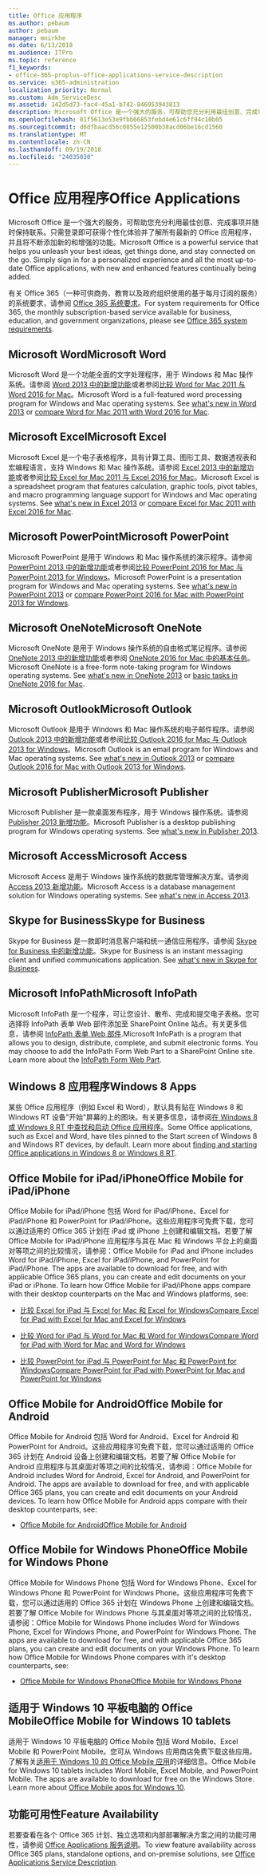```yaml
---
title: Office 应用程序
ms.author: pebaum
author: pebaum
manager: mnirkhe
ms.date: 6/13/2018
ms.audience: ITPro
ms.topic: reference
f1_keywords:
- office-365-proplus-office-applications-service-description
ms.service: o365-administration
localization_priority: Normal
ms.custom: Adm_ServiceDesc
ms.assetid: 142d5d73-fac4-45a1-b742-846953943813
description: Microsoft Office 是一个强大的服务，可帮助您充分利用最佳创意、完成事项并随时保持联系。只需登录即可获得个性化体验并了解所有最新的 Office 应用程序，并且将不断添加新的和增强的功能。
ms.openlocfilehash: 01f5613e53e9fbb66853febd4e61c6ff94c10b05
ms.sourcegitcommit: d6dfbaacd56c0855e12500b38acd06be16cd1560
ms.translationtype: MT
ms.contentlocale: zh-CN
ms.lasthandoff: 09/19/2018
ms.locfileid: "24035030"
---
```

# <a name="office-applications"></a><span data-ttu-id="1784e-104">Office 应用程序</span><span class="sxs-lookup"><span data-stu-id="1784e-104">Office Applications</span></span>

<span data-ttu-id="1784e-p102">Microsoft Office 是一个强大的服务，可帮助您充分利用最佳创意、完成事项并随时保持联系。只需登录即可获得个性化体验并了解所有最新的 Office 应用程序，并且将不断添加新的和增强的功能。</span><span class="sxs-lookup"><span data-stu-id="1784e-p102">Microsoft Office is a powerful service that helps you unleash your best ideas, get things done, and stay connected on the go. Simply sign in for a personalized experience and all the most up-to-date Office applications, with new and enhanced features continually being added.</span></span> 
  
<span data-ttu-id="1784e-107">有关 Office 365（一种可供商务、教育以及政府组织使用的基于每月订阅的服务）的系统要求，请参阅 [Office 365 系统要求](https://products.office.com/office-system-requirements/#Office365forBEG)。</span><span class="sxs-lookup"><span data-stu-id="1784e-107">For system requirements for Office 365, the monthly subscription-based service available for business, education, and government organizations, please see [Office 365 system requirements](https://products.office.com/office-system-requirements/#Office365forBEG).</span></span>
  
## <a name="microsoft-word"></a><span data-ttu-id="1784e-108">Microsoft Word</span><span class="sxs-lookup"><span data-stu-id="1784e-108">Microsoft Word</span></span>
<span data-ttu-id="1784e-109"><a name="bkmk_Word"> </a></span><span class="sxs-lookup"><span data-stu-id="1784e-109"></span></span>

<span data-ttu-id="1784e-p103">Microsoft Word 是一个功能全面的文字处理程序，用于 Windows 和 Mac 操作系统。请参阅 [Word 2013 中的新增功能](http://go.microsoft.com/fwlink/p/?LinkId=271679)或者参阅[比较 Word for Mac 2011 与 Word 2016 for Mac](https://support.office.com/en-us/article/Compare-Word-for-Mac-2011-with-Word-2016-for-Mac-ac41aed9-3d23-48de-8474-31515e29c48c)。</span><span class="sxs-lookup"><span data-stu-id="1784e-p103">Microsoft Word is a full-featured word processing program for Windows and Mac operating systems. See [what's new in Word 2013](http://go.microsoft.com/fwlink/p/?LinkId=271679) or [compare Word for Mac 2011 with Word 2016 for Mac](https://support.office.com/en-us/article/Compare-Word-for-Mac-2011-with-Word-2016-for-Mac-ac41aed9-3d23-48de-8474-31515e29c48c).</span></span>
  
## <a name="microsoft-excel"></a><span data-ttu-id="1784e-112">Microsoft Excel</span><span class="sxs-lookup"><span data-stu-id="1784e-112">Microsoft Excel</span></span>
<span data-ttu-id="1784e-113"><a name="bkmk_Excel"> </a></span><span class="sxs-lookup"><span data-stu-id="1784e-113"></span></span>

<span data-ttu-id="1784e-p104">Microsoft Excel 是一个电子表格程序，具有计算工具、图形工具、数据透视表和宏编程语言，支持 Windows 和 Mac 操作系统。请参阅 [Excel 2013 中的新增功能](http://go.microsoft.com/fwlink/p/?LinkId=271680)或者参阅[比较 Excel for Mac 2011 与 Excel 2016 for Mac](https://support.office.com/en-us/article/Compare-Excel-for-Mac-2011-with-Excel-2016-for-Mac-602a6c30-e6a6-47c5-9e0d-b16af397427a)。</span><span class="sxs-lookup"><span data-stu-id="1784e-p104">Microsoft Excel is a spreadsheet program that features calculation, graphic tools, pivot tables, and macro programming language support for Windows and Mac operating systems. See [what's new in Excel 2013](http://go.microsoft.com/fwlink/p/?LinkId=271680) or [compare Excel for Mac 2011 with Excel 2016 for Mac](https://support.office.com/en-us/article/Compare-Excel-for-Mac-2011-with-Excel-2016-for-Mac-602a6c30-e6a6-47c5-9e0d-b16af397427a).</span></span>
  
## <a name="microsoft-powerpoint"></a><span data-ttu-id="1784e-116">Microsoft PowerPoint</span><span class="sxs-lookup"><span data-stu-id="1784e-116">Microsoft PowerPoint</span></span>
<span data-ttu-id="1784e-117"><a name="bkmk_PowerPoint"> </a></span><span class="sxs-lookup"><span data-stu-id="1784e-117"></span></span>

<span data-ttu-id="1784e-p105">Microsoft PowerPoint 是用于 Windows 和 Mac 操作系统的演示程序。请参阅 [PowerPoint 2013 中的新增功能](http://go.microsoft.com/fwlink/p/?LinkId=271681)或者参阅[比较 PowerPoint 2016 for Mac 与 PowerPoint 2013 for Windows](https://support.office.com/en-us/article/Compare-PowerPoint-2016-for-Mac-with-PowerPoint-2013-for-Windows-desktop-902a52c1-553b-422f-a317-6bd75529659c?ui=en-US&amp;rs=en-US&amp;ad=US)。</span><span class="sxs-lookup"><span data-stu-id="1784e-p105">Microsoft PowerPoint is a presentation program for Windows and Mac operating systems. See [what's new in PowerPoint 2013](http://go.microsoft.com/fwlink/p/?LinkId=271681) or [compare PowerPoint 2016 for Mac with PowerPoint 2013 for Windows](https://support.office.com/en-us/article/Compare-PowerPoint-2016-for-Mac-with-PowerPoint-2013-for-Windows-desktop-902a52c1-553b-422f-a317-6bd75529659c?ui=en-US&amp;rs=en-US&amp;ad=US).</span></span>
  
## <a name="microsoft-onenote"></a><span data-ttu-id="1784e-120">Microsoft OneNote</span><span class="sxs-lookup"><span data-stu-id="1784e-120">Microsoft OneNote</span></span>
<span data-ttu-id="1784e-121"><a name="bkmk_OneNote"> </a></span><span class="sxs-lookup"><span data-stu-id="1784e-121"></span></span>

<span data-ttu-id="1784e-p106">Microsoft OneNote 是用于 Windows 操作系统的自由格式笔记程序。请参阅 [OneNote 2013 中的新增功能](http://go.microsoft.com/fwlink/p/?LinkId=271682)或者参阅 [OneNote 2016 for Mac 中的基本任务](https://support.office.com/en-US/article/Basic-tasks-in-OneNote-2016-for-Mac-0206acf2-77da-42ab-a2e8-b69ae450f6a0)。</span><span class="sxs-lookup"><span data-stu-id="1784e-p106">Microsoft OneNote is a free-form note-taking program for Windows operating systems. See [what's new in OneNote 2013](http://go.microsoft.com/fwlink/p/?LinkId=271682) or [basic tasks in OneNote 2016 for Mac](https://support.office.com/en-US/article/Basic-tasks-in-OneNote-2016-for-Mac-0206acf2-77da-42ab-a2e8-b69ae450f6a0).</span></span>
  
## <a name="microsoft-outlook"></a><span data-ttu-id="1784e-124">Microsoft Outlook</span><span class="sxs-lookup"><span data-stu-id="1784e-124">Microsoft Outlook</span></span>
<span data-ttu-id="1784e-125"><a name="bkmk_Outlook"> </a></span><span class="sxs-lookup"><span data-stu-id="1784e-125"></span></span>

<span data-ttu-id="1784e-p107">Microsoft Outlook 是用于 Windows 和 Mac 操作系统的电子邮件程序。请参阅 [Outlook 2013 中的新增功能](http://go.microsoft.com/fwlink/p/?LinkId=271683)或者参阅[比较 Outlook 2016 for Mac 与 Outlook 2013 for Windows](https://support.office.com/en-us/article/Compare-Outlook-2016-for-Mac-with-Outlook-2013-for-Windows-bd54cb79-d367-4c2f-89c7-3e5d16618f87)。</span><span class="sxs-lookup"><span data-stu-id="1784e-p107">Microsoft Outlook is an email program for Windows and Mac operating systems. See [what's new in Outlook 2013](http://go.microsoft.com/fwlink/p/?LinkId=271683) or [compare Outlook 2016 for Mac with Outlook 2013 for Windows](https://support.office.com/en-us/article/Compare-Outlook-2016-for-Mac-with-Outlook-2013-for-Windows-bd54cb79-d367-4c2f-89c7-3e5d16618f87).</span></span>
  
## <a name="microsoft-publisher"></a><span data-ttu-id="1784e-128">Microsoft Publisher</span><span class="sxs-lookup"><span data-stu-id="1784e-128">Microsoft Publisher</span></span>
<span data-ttu-id="1784e-129"><a name="bkmk_Publisher"> </a></span><span class="sxs-lookup"><span data-stu-id="1784e-129"></span></span>

<span data-ttu-id="1784e-p108">Microsoft Publisher 是一款桌面发布程序，用于 Windows 操作系统。请参阅 [Publisher 2013 新增功能](http://go.microsoft.com/fwlink/p/?LinkId=271684)。</span><span class="sxs-lookup"><span data-stu-id="1784e-p108">Microsoft Publisher is a desktop publishing program for Windows operating systems. See [what's new in Publisher 2013](http://go.microsoft.com/fwlink/p/?LinkId=271684).</span></span>
  
## <a name="microsoft-access"></a><span data-ttu-id="1784e-132">Microsoft Access</span><span class="sxs-lookup"><span data-stu-id="1784e-132">Microsoft Access</span></span>
<span data-ttu-id="1784e-133"><a name="bkmk_Access"> </a></span><span class="sxs-lookup"><span data-stu-id="1784e-133"></span></span>

<span data-ttu-id="1784e-p109">Microsoft Access 是用于 Windows 操作系统的数据库管理解决方案。请参阅 [Access 2013 新增功能](http://go.microsoft.com/fwlink/p/?LinkId=271685)。</span><span class="sxs-lookup"><span data-stu-id="1784e-p109">Microsoft Access is a database management solution for Windows operating systems. See [what's new in Access 2013](http://go.microsoft.com/fwlink/p/?LinkId=271685).</span></span>
  
## <a name="skype-for-business"></a><span data-ttu-id="1784e-136">Skype for Business</span><span class="sxs-lookup"><span data-stu-id="1784e-136">Skype for Business</span></span>
<span data-ttu-id="1784e-137"><a name="bkmk_Lync"> </a></span><span class="sxs-lookup"><span data-stu-id="1784e-137"></span></span>

<span data-ttu-id="1784e-p110">Skype for Business 是一款即时消息客户端和统一通信应用程序。请参阅 [Skype for Business 中的新增功能](http://go.microsoft.com/fwlink/p/?LinkId=271686)。</span><span class="sxs-lookup"><span data-stu-id="1784e-p110">Skype for Business is an instant messaging client and unified communications application. See [what's new in Skype for Business](http://go.microsoft.com/fwlink/p/?LinkId=271686).</span></span>
  
## <a name="microsoft-infopath"></a><span data-ttu-id="1784e-140">Microsoft InfoPath</span><span class="sxs-lookup"><span data-stu-id="1784e-140">Microsoft InfoPath</span></span>
<span data-ttu-id="1784e-141"><a name="bkmk_InfoPath"> </a></span><span class="sxs-lookup"><span data-stu-id="1784e-141"></span></span>

<span data-ttu-id="1784e-p111">Microsoft InfoPath 是一个程序，可让您设计、散布、完成和提交电子表格。您可选择将 InfoPath 表单 Web 部件添加至 SharePoint Online 站点。有关更多信息，请参阅 [InfoPath 表单 Web 部件](http://go.microsoft.com/fwlink/p/?LinkId=271687).</span><span class="sxs-lookup"><span data-stu-id="1784e-p111">Microsoft InfoPath is a program that allows you to design, distribute, complete, and submit electronic forms. You may choose to add the InfoPath Form Web Part to a SharePoint Online site. Learn more about the [InfoPath Form Web Part](http://go.microsoft.com/fwlink/p/?LinkId=271687).</span></span>
  
## <a name="windows-8-apps"></a><span data-ttu-id="1784e-145">Windows 8 应用程序</span><span class="sxs-lookup"><span data-stu-id="1784e-145">Windows 8 Apps</span></span>
<span data-ttu-id="1784e-146"><a name="bkmkWin8Apps"> </a></span><span class="sxs-lookup"><span data-stu-id="1784e-146"></span></span>

<span data-ttu-id="1784e-p112">某些 Office 应用程序（例如 Excel 和 Word），默认具有贴在 Windows 8 和 Windows RT 设备"开始"屏幕的上的图块。有关更多信息，请参阅[在 Windows 8 或 Windows 8 RT 中查找和启动 Office 应用程序](http://go.microsoft.com/fwlink/p/?LinkId=271688)。</span><span class="sxs-lookup"><span data-stu-id="1784e-p112">Some Office applications, such as Excel and Word, have tiles pinned to the Start screen of Windows 8 and Windows RT devices, by default. Learn more about [finding and starting Office applications in Windows 8 or Windows 8 RT](http://go.microsoft.com/fwlink/p/?LinkId=271688).</span></span>
  
## <a name="office-mobile-for-ipadiphone"></a><span data-ttu-id="1784e-149">Office Mobile for iPad/iPhone</span><span class="sxs-lookup"><span data-stu-id="1784e-149">Office Mobile for iPad/iPhone</span></span>
<span data-ttu-id="1784e-150"><a name="BKMK_Office_for_iPad"> </a></span><span class="sxs-lookup"><span data-stu-id="1784e-150"></span></span>

<span data-ttu-id="1784e-p113">Office Mobile for iPad/iPhone 包括 Word for iPad/iPhone、Excel for iPad/iPhone 和 PowerPoint for iPad/iPhone。这些应用程序可免费下载，您可以通过适用的 Office 365 计划在 iPad 或 iPhone 上创建和编辑文档。若要了解 Office Mobile for iPad/iPhone 应用程序与其在 Mac 和 Windows 平台上的桌面对等项之间的比较情况，请参阅：</span><span class="sxs-lookup"><span data-stu-id="1784e-p113">Office Mobile for iPad and iPhone includes Word for iPad/iPhone, Excel for iPad/iPhone, and PowerPoint for iPad/iPhone. The apps are available to download for free, and with applicable Office 365 plans, you can create and edit documents on your iPad or iPhone. To learn how Office Mobile for iPad/iPhone apps compare with their desktop counterparts on the Mac and Windows platforms, see:</span></span>
  
- [<span data-ttu-id="1784e-154">比较 Excel for iPad 与 Excel for Mac 和 Excel for Windows</span><span class="sxs-lookup"><span data-stu-id="1784e-154">Compare Excel for iPad with Excel for Mac and Excel for Windows</span></span>](http://go.microsoft.com/fwlink/p/?LinkId=507543)
    
- [<span data-ttu-id="1784e-155">比较 Word for iPad 与 Word for Mac 和 Word for Windows</span><span class="sxs-lookup"><span data-stu-id="1784e-155">Compare Word for iPad with Word for Mac and Word for Windows</span></span>](http://go.microsoft.com/fwlink/p/?LinkId=507544)
    
- [<span data-ttu-id="1784e-156">比较 PowerPoint for iPad 与 PowerPoint for Mac 和 PowerPoint for Windows</span><span class="sxs-lookup"><span data-stu-id="1784e-156">Compare PowerPoint for iPad with PowerPoint for Mac and PowerPoint for Windows</span></span>](http://go.microsoft.com/fwlink/p/?LinkId=507545)
    
## <a name="office-mobile-for-android"></a><span data-ttu-id="1784e-157">Office Mobile for Android</span><span class="sxs-lookup"><span data-stu-id="1784e-157">Office Mobile for Android</span></span>
<span data-ttu-id="1784e-158"><a name="BKMK_Office_for_Android"> </a></span><span class="sxs-lookup"><span data-stu-id="1784e-158"></span></span>

<span data-ttu-id="1784e-p114">Office Mobile for Android 包括 Word for Android、Excel for Android 和 PowerPoint for Android。这些应用程序可免费下载，您可以通过适用的 Office 365 计划在 Android 设备上创建和编辑文档。若要了解 Office Mobile for Android 应用程序与其桌面对等项之间的比较情况，请参阅：</span><span class="sxs-lookup"><span data-stu-id="1784e-p114">Office Mobile for Android includes Word for Android, Excel for Android, and PowerPoint for Android. The apps are available to download for free, and with applicable Office 365 plans, you can create and edit documents on your Android devices. To learn how Office Mobile for Android apps compare with their desktop counterparts, see:</span></span>
  
- [<span data-ttu-id="1784e-162">Office Mobile for Android</span><span class="sxs-lookup"><span data-stu-id="1784e-162">Office Mobile for Android</span></span>](https://support.office.com/en-us/article/Office-Mobile-for-Android-phones-ee598133-59d1-43c3-b47c-aac3f2d9a605?ui=en-US&amp;rs=en-US&amp;ad=US)
    
## <a name="office-mobile-for-windows-phone"></a><span data-ttu-id="1784e-163">Office Mobile for Windows Phone</span><span class="sxs-lookup"><span data-stu-id="1784e-163">Office Mobile for Windows Phone</span></span>
<span data-ttu-id="1784e-164"><a name="BKMK_Office_for_WindowsPhone"> </a></span><span class="sxs-lookup"><span data-stu-id="1784e-164"></span></span>

<span data-ttu-id="1784e-p115">Office Mobile for Windows Phone 包括 Word for Windows Phone、Excel for Windows Phone 和 PowerPoint for Windows Phone。这些应用程序可免费下载，您可以通过适用的 Office 365 计划在 Windows Phone 上创建和编辑文档。若要了解 Office Mobile for Windows Phone 与其桌面对等项之间的比较情况，请参阅：</span><span class="sxs-lookup"><span data-stu-id="1784e-p115">Office Mobile for Windows Phone includes Word for Windows Phone, Excel for Windows Phone, and PowerPoint for Windows Phone. The apps are available to download for free, and with applicable Office 365 plans, you can create and edit documents on your Windows Phone. To learn how Office Mobile for Windows Phone compares with it's desktop counterparts, see:</span></span>
  
- [<span data-ttu-id="1784e-168">Office Mobile for Windows Phone</span><span class="sxs-lookup"><span data-stu-id="1784e-168">Office Mobile for Windows Phone</span></span>](https://support.office.com/en-us/article/Office-Mobile-for-Windows-Phone-011b83c4-0d5f-4ea8-bbbe-2ed0d76dc69c?ui=en-US&amp;rs=en-US&amp;ad=US)
    
## <a name="office-mobile-for-windows-10-tablets"></a><span data-ttu-id="1784e-169">适用于 Windows 10 平板电脑的 Office Mobile</span><span class="sxs-lookup"><span data-stu-id="1784e-169">Office Mobile for Windows 10 tablets</span></span>
<span data-ttu-id="1784e-170"><a name="BKMK_Office_for_WindowsPhone"> </a></span><span class="sxs-lookup"><span data-stu-id="1784e-170"></span></span>

<span data-ttu-id="1784e-p116">适用于 Windows 10 平板电脑的 Office Mobile 包括 Word Mobile、Excel Mobile 和 PowerPoint Mobile。您可从 Windows 应用商店免费下载这些应用。了解有关[适用于 Windows 10 的 Office Mobile 应用](https://blogs.office.com/2015/07/29/office-mobile-apps-for-windows-10-are-here/)的详细信息。</span><span class="sxs-lookup"><span data-stu-id="1784e-p116">Office Mobile for Windows 10 tablets includes Word Mobile, Excel Mobile, and PowerPoint Mobile. The apps are available to download for free on the Windows Store. Learn more about [Office Mobile apps for Windows 10](https://blogs.office.com/2015/07/29/office-mobile-apps-for-windows-10-are-here/).</span></span>
  
## <a name="feature-availability"></a><span data-ttu-id="1784e-174">功能可用性</span><span class="sxs-lookup"><span data-stu-id="1784e-174">Feature Availability</span></span>
<span data-ttu-id="1784e-175"><a name="BKMK_Office_for_WindowsPhone"> </a></span><span class="sxs-lookup"><span data-stu-id="1784e-175"></span></span>

<span data-ttu-id="1784e-176">若要查看在各个 Office 365 计划、独立选项和内部部署解决方案之间的功能可用性，请参阅 [Office Applications 服务说明](office-applications-service-description.md)。</span><span class="sxs-lookup"><span data-stu-id="1784e-176">To view feature availability across Office 365 plans, standalone options, and on-premise solutions, see [Office Applications Service Description](office-applications-service-description.md).</span></span>
  

